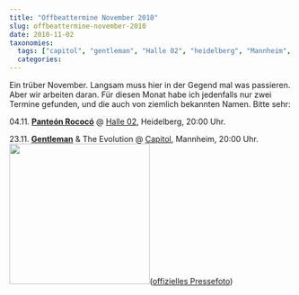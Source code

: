 ```yaml
---
title: "Offbeattermine November 2010"
slug: offbeattermine-november-2010
date: 2010-11-02
taxonomies:
  tags: ["capitol", "gentleman", "Halle 02", "heidelberg", "Mannheim", "panteon rococo", "the evolution", "Musik"]
  categories: 
---
```


<p>Ein trüber November. Langsam muss hier in der Gegend mal was passieren. Aber wir arbeiten daran. Für diesen Monat habe ich jedenfalls nur zwei Termine gefunden, und die auch von ziemlich bekannten Namen. Bitte sehr:

04.11. <a href="www.panteonrococo.com/"><strong>Panteón Rococó</strong></a> @ <a href="http://www.halle02.de/">Halle 02</a>, Heidelberg, 20:00 Uhr.

23.11. <a href="http://www.gentleman-music.com/"><strong>Gentleman</strong></a> &amp; The Evolution @ <a href="http://www.capitol-mannheim.de/">Capitol</a>, Mannheim, 20:00 Uhr.
<img alt="" src="http://www.gentleman-music.com/typo3temp/pics/f44e16ae5c.jpg" class="aligncenter" width="250">(<a href="http://www.gentleman-music.com/media/pics/index.html">offizielles Pressefoto</a>)</p>